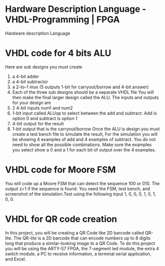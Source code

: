 # Hardware Description Language - VHDL-Programming | FPGA
 Hardware description Language
 # VHDL code for 4 bits ALU
 Here are sub designs you must create
1. a 4-bit adder
2. a 4-bit subtractor
3. a 2-to-1 mux (5 outputs 1-bit for carryout/borrow and 4-bit answer)
4. Each of the three sub designs should be a separate VHDL file
You will then make the final larger design called the ALU. The inputs and outputs for your design are
1. 2 4-bit inputs num1 and num2
2. 1-bit input called ALUop to select between the add and subtract. Add is option 0 and subtract is option 1
3. 4-bit output for the result
4. 1-bit output that is the carryout/borrow 
Once the ALU is design you must create a test bench file to simulate the result,
For the simulation you will be showing 4 examples of add and 4 examples of subtract. You do not need to show all the possible combinations. Make sure the examples you select show a 0 and a 1 for each bit of output over the 4 examples.
 # VHDL code for Moore FSM 
You will code up a Moore FSM that can detect the sequence 100 or 010. The output z=1 if the sequence is found.
You need the FSM, test bench, and screenshot of the simulation.Test using the following input 1, 0, 0, 0, 1, 0, 1, 0, 0.
# VHDL for QR code creation

In this project, you will be creating a QR Code like 2D barcode called QR-lite. The QR-lite is a 2D barcode that can encode numbers up to 8 digits long that produce a similar-looking image to a QR Code. To do this project you will be using the ARTY-S7 FPGA, the 7-segment led module, the extra 4 switch module, a PC to receive information, a terminal serial application, and Excel.
